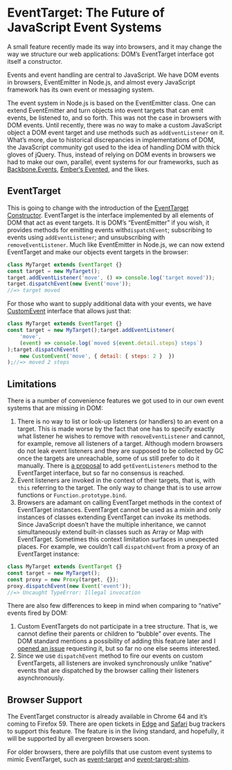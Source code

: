 # EventTarget: The Future of JavaScript Event Systems

A small feature recently made its way into browsers, and it may change the way we structure our web applications: DOM’s EventTarget interface got itself a constructor.

Events and event handling are central to JavaScript. We have DOM events in browsers, EventEmitter in Node.js, and almost every JavaScript framework has its own event or messaging system.

The event system in Node.js is based on the EventEmitter class. One can extend EventEmitter and turn objects into event targets that can emit events, be listened to, and so forth. This was not the case in browsers with DOM events. Until recently, there was no way to make a custom JavaScript object a DOM event target and use methods such as `addEventListener` on it. What’s more, due to historical discrepancies in implementations of DOM, the JavaScript community got used to the idea of handling DOM with thick gloves of jQuery. Thus, instead of relying on DOM events in browsers we had to make our own, parallel, event systems for our frameworks, such as [Backbone.Events](http://backbonejs.org/#Events), [Ember‘s Evented](https://www.emberjs.com/api/ember/release/classes/Evented), and the likes.

## EventTarget

This is going to change with the introduction of the [EventTarget Constructor](https://dom.spec.whatwg.org/#ref-for-concept-event-dispatch②②). EventTarget is the interface implemented by all elements of DOM that act as event targets. It is DOM’s “EventEmitter” if you wish, it provides methods for emitting events with`dispatchEvent`; subscribing to events using `addEventListener`; and unsubscribing with `removeEventListener`. Much like EventEmitter in Node.js, we can now extend EventTarget and make our objects event targets in the browser:

```javascript
class MyTarget extends EventTarget {}
const target = new MyTarget();
target.addEventListener('move', () => console.log('target moved'));
target.dispatchEvent(new Event('move'));
//=> target moved
```

For those who want to supply additional data with your events, we have [CustomEvent](https://dom.spec.whatwg.org/#customevent) interface that allows just that:

```javascript
class MyTarget extends EventTarget {}
const target = new MyTarget();target.addEventListener(
    'move',
    (event) => console.log(`moved ${event.detail.steps} steps`)
);target.dispatchEvent(
    new CustomEvent('move', { detail: { steps: 2 }  })
);//=> moved 2 steps
```

## Limitations

There is a number of convenience features we got used to in our own event systems that are missing in DOM:

1. There is no way to list or look-up listeners (or handlers) to an event on a target. This is made worse by the fact that one has to specify exactly what listener he wishes to remove with `removeEventListener` and cannot, for example, remove all listeners of a target. Although modern browsers do not leak event listeners and they are supposed to be collected by GC once the targets are unreachable, some of us still prefer to do it manually. There is [a proposal](https://github.com/whatwg/dom/issues/412) to add `getEventListeners` method to the EventTarget interface, but so far no consensus is reached.
2. Event listeners are invoked in the context of their targets, that is, with `this` referring to the target. The only way to change that is to use arrow functions or `Function.prototype.bind`.
3. Browsers are adamant on calling EventTarget methods in the context of EventTarget instances. EventTarget cannot be used as a mixin and only instances of classes extending EventTarget can invoke its methods. Since JavaScript doesn’t have the multiple inheritance, we cannot simultaneously extend built-in classes such as Array or Map with EventTarget. Sometimes this context limitation surfaces in unexpected places. For example, we couldn’t call `dispatchEvent` from a proxy of an EventTarget instance:

```javascript
class MyTarget extends EventTarget {}
const target = new MyTarget();
const proxy = new Proxy(target, {});
proxy.dispatchEvent(new Event('event'));
//=> Uncaught TypeError: Illegal invocation
```

There are also few differences to keep in mind when comparing to “native” events fired by DOM:

1. Custom EventTargets do not participate in a tree structure. That is, we cannot define their parents or children to “bubble” over events. The DOM standard mentions a possibility of adding this feature later and I [opened an issue](https://github.com/whatwg/dom/issues/583) requesting it, but so far no one else seems interested.
2. Since we use `dispatchEvent` method to fire our events on custom EventTargets, all listeners are invoked synchronously unlike “native” events that are dispatched by the browser calling their listeners asynchronously.

## Browser Support

The EventTarget constructor is already available in Chrome 64 and it’s coming to Firefox 59. There are open tickets in [Edge](https://wpdev.uservoice.com/forums/257854-microsoft-edge-developer/suggestions/20015521-eventtarget-constructor) and [Safari](https://bugs.webkit.org/show_bug.cgi?id=67312) bug trackers to support this feature. The feature is in the living standard, and hopefully, it will be supported by all evergreen browsers soon.

For older browsers, there are polyfills that use custom event systems to mimic EventTarget, such as [event-target](https://www.npmjs.com/package/event-target) and [event-target-shim](https://www.npmjs.com/package/event-target-shim).